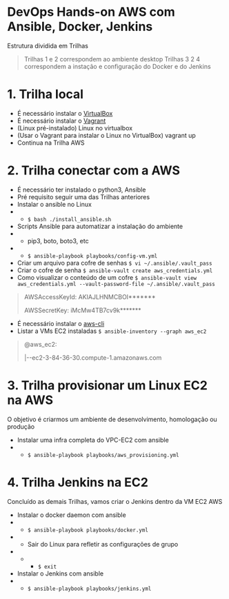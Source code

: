# DevOps Hands-on AWS com Ansible, Docker, Jenkins
Estrutura dividida em Trilhas
> Trilhas 1 e 2 correspondem ao ambiente desktop
> Trilhas 3 2 4 correspondem a instação e configuração do Docker e do Jenkins

# 1. Trilha local
* É necessário instalar o [VirtualBox](http://virtualbox.org/)
* É necessário instalar o [Vagrant](http://vagrantup.com/)
* (Linux pré-instalado) Linux no virtualbox
* (Usar o Vagrant para instalar o Linux no VirtualBox) vagrant up
* Continua na Trilha AWS

# 2. Trilha conectar com a AWS
* É necessário ter instalado o python3, Ansible
* Pré requisito seguir uma das Trilhas anteriores
* Instalar o ansible no Linux
* * `$ bash ./install_ansible.sh`
* Scripts Ansible para automatizar a instalação do ambiente
* * pip3, boto, boto3, etc
* * `$ ansible-playbook playbooks/config-vm.yml`
* Criar um arquivo para cofre de senhas
`$ vi ~/.ansible/.vault_pass`
* Criar o cofre de senha
`$ ansible-vault create aws_credentials.yml`
* Como visualizar o conteúdo de um cofre
`$ ansible-vault view aws_credentials.yml --vault-password-file ~/.ansible/.vault_pass`
> AWSAccessKeyId: AKIAJLHNMCBOI*******
>
> AWSSecretKey: iMcMw4TB7cv9k*******
* É necessário instalar o [aws-cli](https://docs.aws.amazon.com/pt_br/cli/latest/userguide/cli-chap-install.html)
* Listar a VMs EC2 instaladas
`$ ansible-inventory --graph aws_ec2`
> @aws_ec2:
>
>   |--ec2-3-84-36-30.compute-1.amazonaws.com

# 3. Trilha provisionar um Linux EC2 na AWS
O objetivo é criarmos um ambiente de desenvolvimento, homologação ou produção
* Instalar uma infra completa do VPC-EC2 com ansible
* * `$ ansible-playbook playbooks/aws_provisioning.yml`


# 4. Trilha Jenkins na EC2
Concluído as demais Trilhas, vamos criar o Jenkins dentro da VM EC2 AWS
* Instalar o docker daemon com ansible
* * `$ ansible-playbook playbooks/docker.yml`
* * Sair do Linux para refletir as configurações de grupo
* * * `$ exit`
* Instalar o Jenkins com ansible
* * `$ ansible-playbook playbooks/jenkins.yml`

